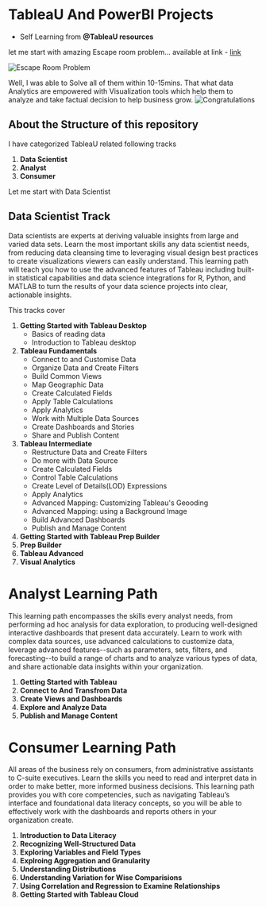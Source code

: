 # TableaU And PowerBI Projects
* Self Learning from **@TableaU resources**

let me start with amazing Escape room problem... 
available at link - [link](https://public.tableau.com/app/profile/mark.bradbourne/viz/EscapeRoom/CanYouEscape)

![Escape Room Problem](https://github.com/Ashleshk/TableaU-PowerBI-Visualisation-Projects/blob/main/Data%20Scientist/Escape%20Room%20%231.png?raw=true)

Well, I was able to Solve all of them within 10-15mins. That what data Analytics are empowered with Visualization tools which help them to analyze and take factual decision to help business grow.
![Congratulations](https://github.com/Ashleshk/TableaU-PowerBI-Visualisation-Projects/blob/main/Data%20Scientist/Escape%20Room%20Problem.PNG)

## About the Structure of this repository
I have categorized TableaU related following tracks
1. **Data Scientist**
2. **Analyst**
3. **Consumer**


Let me start with Data Scientist
## Data Scientist Track

Data scientists are experts at deriving valuable insights from large and varied data sets. Learn the most important skills any data scientist needs, from reducing data cleansing time to leveraging visual design best practices to create visualizations viewers can easily understand. This learning path will teach you how to use the advanced features of Tableau including built-in statistical capabilities and data science integrations for R, Python, and MATLAB to turn the results of your data science projects into clear, actionable insights.

This tracks cover
1. **Getting Started with Tableau Desktop**
    * Basics of reading data
    * Introduction to Tableau desktop
2. **Tableau Fundamentals**
    * Connect to and Customise Data
    * Organize Data and Create Filters
    * Build Common Views
    * Map Geographic Data
    * Create Calculated Fields
    * Apply Table Calculations
    * Apply Analytics
    * Work with Multiple Data Sources
    * Create Dashboards and Stories
    * Share and Publish Content
3. **Tableau Intermediate**
    * Restructure Data and Create Filters
    * Do more with Data Source
    * Create Calculated Fields
    * Control Table Calculations
    * Create Level of Details(LOD) Expressions
    * Apply Analytics
    * Advanced Mapping: Customizing Tableau's Geooding
    * Advanced Mapping: using a Background Image
    * Build Advanced Dashboards
    * Publish and Manage Content
4. **Getting Started with Tableau Prep Builder**
5. **Prep Builder**
6. **Tableau Advanced**
7. **Visual Analytics**


# Analyst Learning Path
This learning path encompasses the skills every analyst needs, from performing ad hoc analysis for data exploration, to producing well-designed interactive dashboards that present data accurately. Learn to work with complex data sources, use advanced calculations to customize data, leverage advanced features--such as parameters, sets, filters, and forecasting--to build a range of charts and to analyze various types of data, and share actionable data insights within your organization. 

1. **Getting Started with Tableau**
2. **Connect to And Transfrom Data**
3. **Create Views and Dashboards**
4. **Explore and Analyze Data**
5. **Publish and Manage Content**


# Consumer Learning Path
All areas of the business rely on consumers, from administrative assistants to C-suite executives. Learn the skills you need to read and interpret data in order to make better, more informed business decisions. This learning path provides you with core competencies, such as navigating Tableau’s interface and foundational data literacy concepts, so you will be able to effectively work with the dashboards and reports others in your organization create.

1. **Introduction to Data Literacy**
2. **Recognizing Well-Structured Data**
3. **Exploring Variables and Field Types**
4. **Explroing Aggregation and Granularity**
5. **Understanding Distributions**
6. **Understanding Variation for Wise Comparisions**
7. **Using Correlation and Regression to Examine Relationships**
8. **Getting Started with Tableau Cloud**